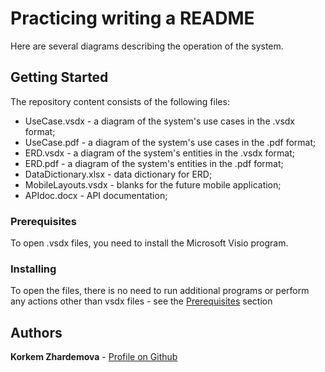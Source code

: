 # Practicing writing a README

Here are several diagrams describing the operation of the system. 

## Getting Started

The repository content consists of the following files:

* UseCase.vsdx - a diagram of the system's use cases in the .vsdx format;
* UseCase.pdf - a diagram of the system's use cases in the .pdf format;
* ERD.vsdx - a diagram of the system's entities in the .vsdx format;
* ERD.pdf - a diagram of the system's entities in the .pdf format;
* DataDictionary.xlsx - data dictionary for ERD;
* MobileLayouts.vsdx - blanks for the future mobile application;
* APIdoc.docx - API documentation;

### Prerequisites

To open .vsdx files, you need to install the Microsoft Visio program.

### Installing

To open the files, there is no need to run additional programs or perform any actions other than vsdx files - see the [Prerequisites](#Prerequisites) section

## Authors

**Korkem Zhardemova** - [Profile on Github](https://github.com/kkorkemm)
